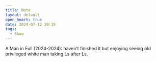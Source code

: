 ```yaml
---
title: Note
layout: default
open_heart: true
date: 2024-07-12 20:19
tags:
  - Show
---
```


A Man in Full (2024-2024): haven’t finished it but enjoying seeing old privileged white man taking Ls after Ls. 
